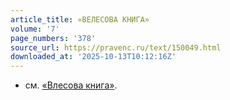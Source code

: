 ```yaml
---
article_title: «ВЕЛЕСОВА КНИГА»
volume: '7'
page_numbers: '378'
source_url: https://pravenc.ru/text/150049.html
downloaded_at: '2025-10-13T10:12:16Z'
---
```


- см. [«Влесова книга»](<https://pravenc.ru/text/ Влесова книга .html>).
